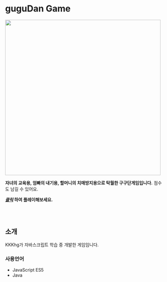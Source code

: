 # guguDan Game
<img width="500" src="https://user-images.githubusercontent.com/89294603/154475176-21e539a0-9705-43d6-873a-7f9c4d73b45f.png">

**자녀의 교육용, 엄빠의 내기용, 할머니의 치매방지용으로 탁월한 구구단게임입니다.** 
점수도 남길 수 있어요.

**[_클릭_](http://54.180.17.0:8080/guguDan/main.jsp) 하여 플레이해보세요.**


<br/><br/>

## 소개

KKKhg가 자바스크립트 학습 중 개발한 게임임니다.

### 사용언어
* JavaScript ES5
* Java
